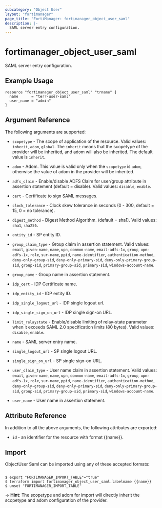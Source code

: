 ```yaml
---
subcategory: "Object User"
layout: "fortimanager"
page_title: "FortiManager: fortimanager_object_user_saml"
description: |-
  SAML server entry configuration.
---
```


# fortimanager_object_user_saml
SAML server entry configuration.

## Example Usage

```hcl
resource "fortimanager_object_user_saml" "trname" {
  name      = "terr-user-saml"
  user_name = "admin"
}
```

## Argument Reference


The following arguments are supported:

* `scopetype` - The scope of application of the resource. Valid values: `inherit`, `adom`, `global`. The `inherit` means that the scopetype of the provider will be inherited, and adom will also be inherited. The default value is `inherit`.
* `adom` - Adom. This value is valid only when the `scopetype` is `adom`, otherwise the value of adom in the provider will be inherited.

* `adfs_claim` - Enable/disable ADFS Claim for user/group attribute in assertion statement (default = disable). Valid values: `disable`, `enable`.

* `cert` - Certificate to sign SAML messages.
* `clock_tolerance` - Clock skew tolerance in seconds (0 - 300, default = 15, 0 = no tolerance).
* `digest_method` - Digest Method Algorithm. (default = sha1). Valid values: `sha1`, `sha256`.

* `entity_id` - SP entity ID.
* `group_claim_type` - Group claim in assertion statement. Valid values: `email`, `given-name`, `name`, `upn`, `common-name`, `email-adfs-1x`, `group`, `upn-adfs-1x`, `role`, `sur-name`, `ppid`, `name-identifier`, `authentication-method`, `deny-only-group-sid`, `deny-only-primary-sid`, `deny-only-primary-group-sid`, `group-sid`, `primary-group-sid`, `primary-sid`, `windows-account-name`.

* `group_name` - Group name in assertion statement.
* `idp_cert` - IDP Certificate name.
* `idp_entity_id` - IDP entity ID.
* `idp_single_logout_url` - IDP single logout url.
* `idp_single_sign_on_url` - IDP single sign-on URL.
* `limit_relaystate` - Enable/disable limiting of relay-state parameter when it exceeds SAML 2.0 specification limits (80 bytes). Valid values: `disable`, `enable`.

* `name` - SAML server entry name.
* `single_logout_url` - SP single logout URL.
* `single_sign_on_url` - SP single sign-on URL.
* `user_claim_type` - User name claim in assertion statement. Valid values: `email`, `given-name`, `name`, `upn`, `common-name`, `email-adfs-1x`, `group`, `upn-adfs-1x`, `role`, `sur-name`, `ppid`, `name-identifier`, `authentication-method`, `deny-only-group-sid`, `deny-only-primary-sid`, `deny-only-primary-group-sid`, `group-sid`, `primary-group-sid`, `primary-sid`, `windows-account-name`.

* `user_name` - User name in assertion statement.


## Attribute Reference

In addition to all the above arguments, the following attributes are exported:
* `id` - an identifier for the resource with format {{name}}.

## Import

ObjectUser Saml can be imported using any of these accepted formats:
```

$ export "FORTIMANAGER_IMPORT_TABLE"="true"
$ terraform import fortimanager_object_user_saml.labelname {{name}}
$ unset "FORTIMANAGER_IMPORT_TABLE"
```
-> **Hint:** The scopetype and adom for import will directly inherit the scopetype and adom configuration of the provider.
